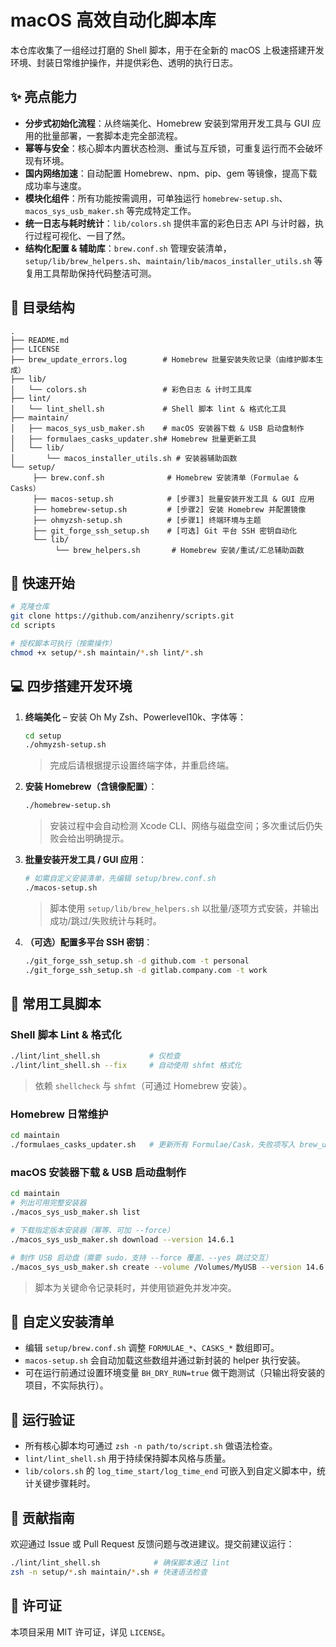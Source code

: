 # macOS 高效自动化脚本库

本仓库收集了一组经过打磨的 Shell 脚本，用于在全新的 macOS 上极速搭建开发环境、封装日常维护操作，并提供彩色、透明的执行日志。

## ✨ 亮点能力

- **分步式初始化流程**：从终端美化、Homebrew 安装到常用开发工具与 GUI 应用的批量部署，一套脚本走完全部流程。
- **幂等与安全**：核心脚本内置状态检测、重试与互斥锁，可重复运行而不会破坏现有环境。
- **国内网络加速**：自动配置 Homebrew、npm、pip、gem 等镜像，提高下载成功率与速度。
- **模块化组件**：所有功能按需调用，可单独运行 `homebrew-setup.sh`、`macos_sys_usb_maker.sh` 等完成特定工作。
- **统一日志与耗时统计**：`lib/colors.sh` 提供丰富的彩色日志 API 与计时器，执行过程可视化、一目了然。
- **结构化配置 & 辅助库**：`brew.conf.sh` 管理安装清单，`setup/lib/brew_helpers.sh`、`maintain/lib/macos_installer_utils.sh` 等复用工具帮助保持代码整洁可测。

## 📂 目录结构

```
.
├── README.md
├── LICENSE
├── brew_update_errors.log        # Homebrew 批量安装失败记录（由维护脚本生成）
├── lib/
│   └── colors.sh                 # 彩色日志 & 计时工具库
├── lint/
│   └── lint_shell.sh             # Shell 脚本 lint & 格式化工具
├── maintain/
│   ├── macos_sys_usb_maker.sh    # macOS 安装器下载 & USB 启动盘制作
│   ├── formulaes_casks_updater.sh# Homebrew 批量更新工具
│   └── lib/
│       └── macos_installer_utils.sh # 安装器辅助函数
└── setup/
     ├── brew.conf.sh              # Homebrew 安装清单（Formulae & Casks）
     ├── macos-setup.sh            # [步骤3] 批量安装开发工具 & GUI 应用
     ├── homebrew-setup.sh         # [步骤2] 安装 Homebrew 并配置镜像
     ├── ohmyzsh-setup.sh          # [步骤1] 终端环境与主题
     ├── git_forge_ssh_setup.sh    # [可选] Git 平台 SSH 密钥自动化
     └── lib/
          └── brew_helpers.sh       # Homebrew 安装/重试/汇总辅助函数
```

## 🚀 快速开始

```bash
# 克隆仓库
git clone https://github.com/anzihenry/scripts.git
cd scripts

# 授权脚本可执行（按需操作）
chmod +x setup/*.sh maintain/*.sh lint/*.sh
```

## ️💻 四步搭建开发环境

1. **终端美化** – 安装 Oh My Zsh、Powerlevel10k、字体等：
    ```bash
    cd setup
    ./ohmyzsh-setup.sh
    ```
    > 完成后请根据提示设置终端字体，并重启终端。

2. **安装 Homebrew（含镜像配置）**：
    ```bash
    ./homebrew-setup.sh
    ```
    > 安装过程中会自动检测 Xcode CLI、网络与磁盘空间；多次重试后仍失败会给出明确提示。

3. **批量安装开发工具 / GUI 应用**：
    ```bash
    # 如需自定义安装清单，先编辑 setup/brew.conf.sh
    ./macos-setup.sh
    ```
    > 脚本使用 `setup/lib/brew_helpers.sh` 以批量/逐项方式安装，并输出成功/跳过/失败统计与耗时。

4. **（可选）配置多平台 SSH 密钥**：
    ```bash
    ./git_forge_ssh_setup.sh -d github.com -t personal
    ./git_forge_ssh_setup.sh -d gitlab.company.com -t work
    ```

## 🧰 常用工具脚本

### Shell 脚本 Lint & 格式化

```bash
./lint/lint_shell.sh           # 仅检查
./lint/lint_shell.sh --fix     # 自动使用 shfmt 格式化
```
> 依赖 `shellcheck` 与 `shfmt`（可通过 Homebrew 安装）。

### Homebrew 日常维护

```bash
cd maintain
./formulaes_casks_updater.sh   # 更新所有 Formulae/Cask，失败项写入 brew_update_errors.log
```

### macOS 安装器下载 & USB 启动盘制作

```bash
cd maintain
# 列出可用完整安装器
./macos_sys_usb_maker.sh list

# 下载指定版本安装器（幂等、可加 --force）
./macos_sys_usb_maker.sh download --version 14.6.1

# 制作 USB 启动盘（需要 sudo，支持 --force 覆盖、--yes 跳过交互）
./macos_sys_usb_maker.sh create --volume /Volumes/MyUSB --version 14.6 -y
```
> 脚本为关键命令记录耗时，并使用锁避免并发冲突。

## 🔧 自定义安装清单

- 编辑 `setup/brew.conf.sh` 调整 `FORMULAE_*`、`CASKS_*` 数组即可。
- `macos-setup.sh` 会自动加载这些数组并通过新封装的 helper 执行安装。
- 可在运行前通过设置环境变量 `BH_DRY_RUN=true` 做干跑测试（只输出将安装的项目，不实际执行）。

## 🧪 运行验证

- 所有核心脚本均可通过 `zsh -n path/to/script.sh` 做语法检查。
- `lint/lint_shell.sh` 用于持续保持脚本风格与质量。
- `lib/colors.sh` 的 `log_time_start/log_time_end` 可嵌入到自定义脚本中，统计关键步骤耗时。

## 🤝 贡献指南

欢迎通过 Issue 或 Pull Request 反馈问题与改进建议。提交前建议运行：

```bash
./lint/lint_shell.sh            # 确保脚本通过 lint
zsh -n setup/*.sh maintain/*.sh # 快速语法检查
```

## 📜 许可证

本项目采用 MIT 许可证，详见 `LICENSE`。